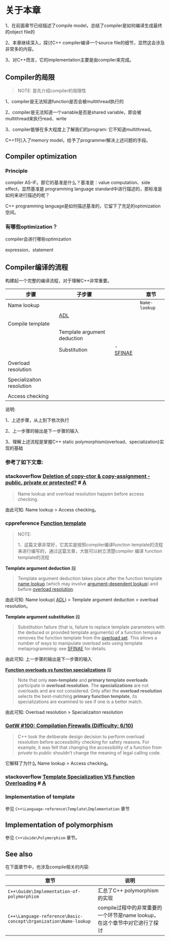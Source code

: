 # 关于本章

1、在前面章节已经描述了compile model，总结了compiler是如何编译生成最终的object file的

2、本章继续深入，探讨C++ compiler编译一个source file的细节，显然这会涉及非常多的内容。

3、对C++而言，它的implementation主要是由compiler来完成。



## Compiler的局限

> NOTE: 首先介绍compiler的局限性

1、compiler是无法知道function是否会被multithread执行的

2、compiler是无法知道一个variable是否是shared variable，即会被multithread来执行read、write

3、compiler能够在多大程度上了解我们的program: 它不知道multithread。

C++11引入了memory model，给予了programmer解决上述问题的手段。



## Compiler optimization 



### Principle

compiler AS-IF。那它的基准是什么？基准是：value computation、side effect，显然基准是 programming language standard中进行描述的，那标准是如何来进行描述的呢？

C++ programming language是如何描述基准的，它留下了充足的optimization空间。



### 有哪些optimization？

compiler会进行哪些optimization

expression、statement



## Compiler编译的流程

构建起一个完整的编译流程，对于理解C++非常重要。

| 步骤                      | 子步骤                                                |                                                              | 章节          |
| ------------------------- | ----------------------------------------------------- | ------------------------------------------------------------ | ------------- |
| Name lookup               |                                                       |                                                              | `Name-lookup` |
|                           | [ADL](https://en.cppreference.com/w/cpp/language/adl) |                                                              |               |
| Compile template          |                                                       |                                                              |               |
|                           | Template argument deduction                           |                                                              |               |
|                           | Substitution                                          | - [SFINAE](https://en.cppreference.com/w/cpp/language/sfinae) |               |
|                           |                                                       |                                                              |               |
| Overload resolution       |                                                       |                                                              |               |
|                           |                                                       |                                                              |               |
| Specializaiton resolution |                                                       |                                                              |               |
|                           |                                                       |                                                              |               |
| Access checking           |                                                       |                                                              |               |

说明:

1、上述步骤，从上到下依次执行

2、上一步骤的输出是下一步骤的输入

3、理解上述流程是掌握C++ static polymorphism(overload、specialization)实现的基础



### 参考了如下文章:

### stackoverflow [Deletion of copy-ctor & copy-assignment - public, private or protected?](https://stackoverflow.com/questions/55205874/deletion-of-copy-ctor-copy-assignment-public-private-or-protected) # [A](https://stackoverflow.com/a/55206034)

> Name lookup and overload resolution happen before access checking. 

由此可知: Name lookup > Access checking。



### cppreference [Function template](https://en.cppreference.com/w/cpp/language/function_template)

> NOTE: 
>
> 1、这篇文章非常好，它其实是按照compiler编译function template的流程来进行编写的，通过这篇文章，大致可以树立清楚compiler 编译 function template的流程

**Template argument deduction** 段

> Template argument deduction takes place after the function template [name lookup](https://en.cppreference.com/w/cpp/language/lookup) (which may involve [argument-dependent lookup](https://en.cppreference.com/w/cpp/language/adl)) and before [overload resolution](https://en.cppreference.com/w/cpp/language/overload_resolution).

由此可知: Name lookup( [ADL](https://en.cppreference.com/w/cpp/language/adl)) > Template argument deduction  > overload resolution。



**Template argument substitution** 段

> Substitution failure (that is, failure to replace template parameters with the deduced or provided template arguments) of a function template removes the function template from the [overload set](https://en.cppreference.com/w/cpp/language/overload_resolution). This allows a number of ways to manipulate overload sets using template metaprogramming: see [SFINAE](https://en.cppreference.com/w/cpp/language/sfinae) for details.

由此可知: 上一步骤的输出是下一步骤的输入



**[Function overloads vs function specializations](https://en.cppreference.com/w/cpp/language/function_template#Function_overloads_vs_function_specializations)** 段

> Note that only **non-template** and **primary template overloads** participate in **overload resolution**. The **specializations** are not overloads and are not considered. Only after the **overload resolution** selects the best-matching **primary function template**, its specializations are examined to see if one is a better match.

由此可知: Overload resolution > Specializaiton resolution



### [GotW #100: Compilation Firewalls (Difficulty: 6/10)](https://herbsutter.com/gotw/_100/)

> C++ took the deliberate design decision to perform overload resolution before accessibility checking for safety reasons. For example, it was felt that changing the accessibility of a function from p*rivate* to *public* shouldn’t change the meaning of legal calling code.

它解释了为什么 Name lookup > Access checking。



### stackoverflow [Template Specialization VS Function Overloading](https://stackoverflow.com/questions/7108033/template-specialization-vs-function-overloading) # [A](https://stackoverflow.com/a/7108123)





### Implementation of template

参见 `C++\Language-reference\Template\Implementation` 章节



## Implementation of polymorphism

参见 `C++\Guide\Polymorphism` 章节。



## See also

在下面章节中，也涉及compile相关的内容:

| 章节                                                         | 说明                                                         |
| ------------------------------------------------------------ | ------------------------------------------------------------ |
| `C++\Guide\Implementation-of-polymorphism`                   | 汇总了C++ polymorphism的实现                                 |
| `C++\Language-reference\Basic-concept\Organization\Name-lookup` | compile过程中的非常重要的一个环节是name lookup，在这个章节中对它进行了探讨 |


